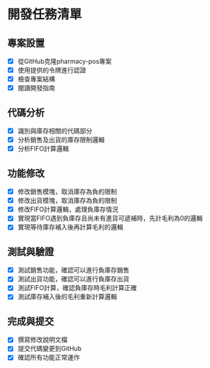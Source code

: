 # 開發任務清單

## 專案設置
- [x] 從GitHub克隆pharmacy-pos專案
- [x] 使用提供的令牌進行認證
- [x] 檢查專案結構
- [x] 閱讀開發指南

## 代碼分析
- [x] 識別與庫存相關的代碼部分
- [x] 分析銷售及出貨的庫存限制邏輯
- [x] 分析FIFO計算邏輯

## 功能修改
- [x] 修改銷售模塊，取消庫存為負的限制
- [x] 修改出貨模塊，取消庫存為負的限制
- [x] 修改FIFO計算邏輯，處理負庫存情況
- [x] 實現當FIFO遇到負庫存且尚未有進貨可遞補時，先計毛利為0的邏輯
- [x] 實現等待庫存補入後再計算毛利的邏輯

## 測試與驗證
- [x] 測試銷售功能，確認可以進行負庫存銷售
- [x] 測試出貨功能，確認可以進行負庫存出貨
- [x] 測試FIFO計算，確認負庫存時毛利計算正確
- [x] 測試庫存補入後的毛利重新計算邏輯

## 完成與提交
- [x] 撰寫修改說明文檔
- [x] 提交代碼變更到GitHub
- [x] 確認所有功能正常運作
